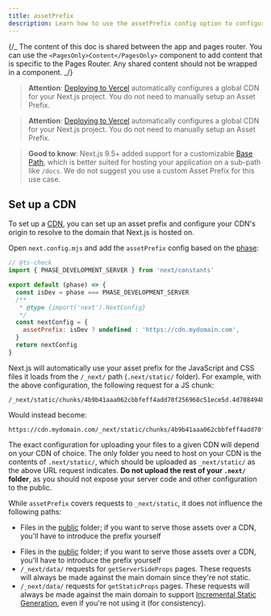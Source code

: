 ```yaml
---
title: assetPrefix
description: Learn how to use the assetPrefix config option to configure your CDN.
---
```


{/_ The content of this doc is shared between the app and pages router. You can use the `<PagesOnly>Content</PagesOnly>` component to add content that is specific to the Pages Router. Any shared content should not be wrapped in a component. _/}

<AppOnly>

> **Attention**: [Deploying to Vercel](/docs/app/getting-started/deploying) automatically configures a global CDN for your Next.js project.
> You do not need to manually setup an Asset Prefix.

</AppOnly>

<PagesOnly>

> **Attention**: [Deploying to Vercel](/docs/pages/getting-started/deploying) automatically configures a global CDN for your Next.js project.
> You do not need to manually setup an Asset Prefix.

</PagesOnly>

> **Good to know**: Next.js 9.5+ added support for a customizable [Base Path](/docs/app/api-reference/config/next-config-js/basePath), which is better
> suited for hosting your application on a sub-path like `/docs`.
> We do not suggest you use a custom Asset Prefix for this use case.

## Set up a CDN

To set up a [CDN](https://en.wikipedia.org/wiki/Content_delivery_network), you can set up an asset prefix and configure your CDN's origin to resolve to the domain that Next.js is hosted on.

Open `next.config.mjs` and add the `assetPrefix` config based on the [phase](/docs/app/api-reference/config/next-config-js#async-configuration):

```js filename="next.config.mjs"
// @ts-check
import { PHASE_DEVELOPMENT_SERVER } from 'next/constants'

export default (phase) => {
  const isDev = phase === PHASE_DEVELOPMENT_SERVER
  /**
   * @type {import('next').NextConfig}
   */
  const nextConfig = {
    assetPrefix: isDev ? undefined : 'https://cdn.mydomain.com',
  }
  return nextConfig
}
```

Next.js will automatically use your asset prefix for the JavaScript and CSS files it loads from the `/_next/` path (`.next/static/` folder). For example, with the above configuration, the following request for a JS chunk:

```
/_next/static/chunks/4b9b41aaa062cbbfeff4add70f256968c51ece5d.4d708494b3aed70c04f0.js
```

Would instead become:

```
https://cdn.mydomain.com/_next/static/chunks/4b9b41aaa062cbbfeff4add70f256968c51ece5d.4d708494b3aed70c04f0.js
```

The exact configuration for uploading your files to a given CDN will depend on your CDN of choice. The only folder you need to host on your CDN is the contents of `.next/static/`, which should be uploaded as `_next/static/` as the above URL request indicates. **Do not upload the rest of your `.next/` folder**, as you should not expose your server code and other configuration to the public.

While `assetPrefix` covers requests to `_next/static`, it does not influence the following paths:

<AppOnly>

- Files in the [public](/docs/app/api-reference/file-conventions/public-folder) folder; if you want to serve those assets over a CDN, you'll have to introduce the prefix yourself

</AppOnly>

<PagesOnly>

- Files in the [public](/docs/pages/api-reference/file-conventions/public-folder) folder; if you want to serve those assets over a CDN, you'll have to introduce the prefix yourself
- `/_next/data/` requests for `getServerSideProps` pages. These requests will always be made against the main domain since they're not static.
- `/_next/data/` requests for `getStaticProps` pages. These requests will always be made against the main domain to support [Incremental Static Generation](/docs/pages/building-your-application/data-fetching/incremental-static-regeneration), even if you're not using it (for consistency).

</PagesOnly>
